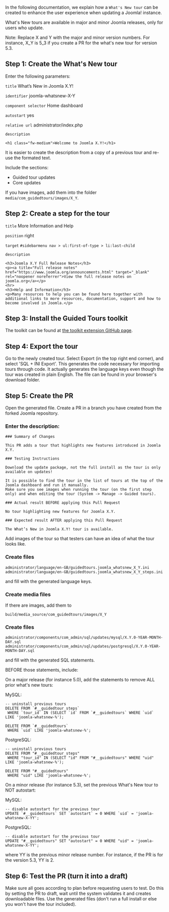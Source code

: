 In the following documentation, we explain how a `What's New tour` can be created to enhance the user experience when updating a Joomla! instance.

What's New tours are available in major and minor Joomla releases, only for users who update.

Note:
Replace X and Y with the major and minor version numbers.
For instance, X_Y is 5_3 if you create a PR for the what's new tour for version 5.3.

## Step 1: Create the What's New tour

Enter the following parameters:

`title`
What’s New in Joomla X.Y!

`identifier`
joomla-whatsnew-X-Y

`component selector`
Home dashboard

`autostart`
yes

`relative url`
administrator/index.php

`description`
```
<h1 class="fw-medium">Welcome to Joomla X.Y!</h1>
```

It is easier to create the description from a copy of a previous tour and re-use the formated text.

Include the sections:
- Guided tour updates
- Core updates

If you have images, add them into the folder ``media/com_guidedtours/images/X_Y``.

## Step 2: Create a step for the tour

`title`
More Information and Help

`position`
right

`target`
``#sidebarmenu nav > ul:first-of-type > li:last-child``

`description`
```
<h3>Joomla X.Y Full Release Notes</h3>
<p><a title="Full release notes" href="https://www.joomla.org/announcements.html" target="_blank" rel="noopener noreferrer">View the full release notes on joomla.org</a></p>
<hr>
<h3>Help and Information</h3>
<p>Many resources to help you can be found here together with additional links to more resources, documentation, support and how to become involved in Joomla.</p>
```

## Step 3: Install the Guided Tours toolkit

The toolkit can be found at [the toolkit extension GitHub page](https://github.com/joomla-extensions/tours-toolkit).

## Step 4: Export the tour

Go to the newly created tour.
Select Export (in the top right end corner), and select 'SQL + INI Export'.
This generates the code necessary for importing tours through code. It actually generates the language keys even though the tour was created in plain English.
The file can be found in your browser's download folder.

## Step 5: Create the PR

Open the generated file.
Create a PR in a branch you have created from the forked Joomla repository.

### Enter the description:

```
### Summary of Changes

This PR adds a tour that highlights new features introduced in Joomla X.Y.

### Testing Instructions

Download the update package, not the full install as the tour is only available on updates!

It is possible to find the tour in the list of tours at the top of the Joomla dashboard and run it manually.
Make sure you see images when running the tour (on the first step only) and when editing the tour (System -> Manage -> Guided tours).

### Actual result BEFORE applying this Pull Request

No tour highlighting new features for Joomla X.Y.

### Expected result AFTER applying this Pull Request

The What’s New in Joomla X.Y! tour is available.
```

Add images of the tour so that testers can have an idea of what the tour looks like.

### Create files

```
administrator/language/en-GB/guidedtours.joomla_whatsnew_X_Y.ini
administrator/language/en-GB/guidedtours.joomla_whatsnew_X_Y_steps.ini
```

and fill with the generated language keys.

### Create media files

If there are images, add them to

```
build/media_source/com_guidedtours/images/X_Y
```

### Create files

```
administrator/components/com_admin/sql/updates/mysql/X.Y.0-YEAR-MONTH-DAY.sql
administrator/components/com_admin/sql/updates/postgresql/X.Y.0-YEAR-MONTH-DAY.sql
```

and fill with the generated SQL statements.

BEFORE those statements, include:

On a major release (for instance 5.0), add the statements to remove ALL prior what's new tours:

MySQL:
```
-- uninstall previous tours
DELETE FROM `#__guidedtour_steps`
 WHERE `tour_id` IN (SELECT `id` FROM `#__guidedtours` WHERE `uid` LIKE 'joomla-whatsnew-%');

DELETE FROM `#__guidedtours`
 WHERE `uid` LIKE 'joomla-whatsnew-%';
```

PostgreSQL:
```
-- uninstall previous tours
DELETE FROM "#__guidedtour_steps"
 WHERE "tour_id" IN (SELECT "id" FROM "#__guidedtours" WHERE "uid" LIKE 'joomla-whatsnew-%');

DELETE FROM "#__guidedtours"
 WHERE "uid" LIKE 'joomla-whatsnew-%';
```

On a minor release (for instance 5.3), set the previous What's New tour to NOT autostart:

MySQL:
```
-- disable autostart for the previous tour
UPDATE `#__guidedtours` SET `autostart` = 0 WHERE `uid` = 'joomla-whatsnew-X-YY';
```

PostgreSQL:
```
-- disable autostart for the previous tour
UPDATE "#__guidedtours" SET "autostart" = 0 WHERE "uid" = 'joomla-whatsnew-X-YY';
```

where YY is the previous minor release number.
For instance, if the PR is for the version 5.3, YY is 2.

## Step 6: Test the PR (turn it into a draft)

Make sure all goes according to plan before requesting users to test. Do this by setting the PR to draft, wait until the system validates it and creates downloadable files.
Use the generated files (don't run a full install or else you won't have the tour included).
